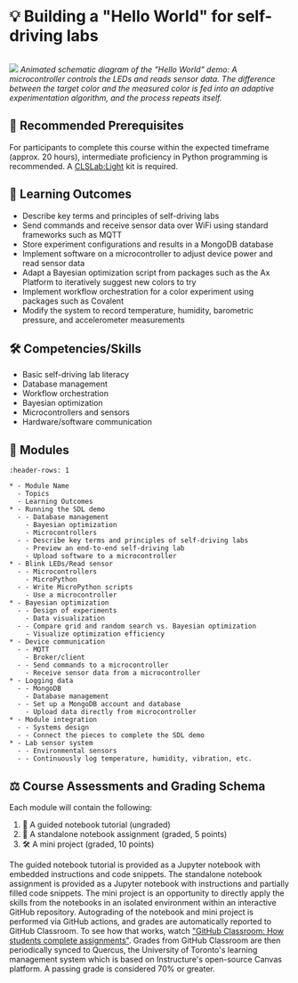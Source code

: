 # 💡 Building a "Hello World" for self-driving labs

```{include} description.md
```

<!-- ```{raw} html
:file: clslab-light-slideshow.html
``` -->

![](./images/clslab-light.gif)
*Animated schematic diagram of the "Hello World" demo: A microcontroller controls the LEDs and reads sensor data. The difference between the target color and the measured color is fed into an adaptive experimentation algorithm, and the process repeats itself.*


## 🔑 Recommended Prerequisites <!-- alternative: ✅ -->

For participants to complete this course within the expected timeframe (approx. 20 hours), intermediate proficiency in Python programming is recommended. A [CLSLab:Light](https://doi.org/10.1016/j.xpro.2023.102329) kit is required.

## 🎯 Learning Outcomes

- Describe key terms and principles of self-driving labs
- Send commands and receive sensor data over WiFi using standard frameworks such as MQTT
- Store experiment configurations and results in a MongoDB database
- Implement software on a microcontroller to adjust device power and read sensor data
- Adapt a Bayesian optimization script from packages such as the Ax Platform to iteratively suggest new colors to try <!-- Bayes opt YouTube video here, in data science, or in both? EDIT: data science -->
- Implement workflow orchestration for a color experiment using packages such as Covalent
- Modify the system to record temperature, humidity, barometric pressure, and accelerometer measurements

## 🛠️ Competencies/Skills
- Basic self-driving lab literacy
- Database management
- Workflow orchestration
- Bayesian optimization
- Microcontrollers and sensors
- Hardware/software communication

## 🧩 Modules

```{list-table}
:header-rows: 1

* - Module Name
  - Topics
  - Learning Outcomes
* - Running the SDL demo
  - - Database management
    - Bayesian optimization
    - Microcontrollers
  - - Describe key terms and principles of self-driving labs
    - Preview an end-to-end self-driving lab
    - Upload software to a microcontroller
* - Blink LEDs/Read sensor
  - - Microcontrollers
    - MicroPython
  - - Write MicroPython scripts
    - Use a microcontroller
* - Bayesian optimization
  - - Design of experiments
    - Data visualization
  - - Compare grid and random search vs. Bayesian optimization
    - Visualize optimization efficiency
* - Device communication
  - - MQTT
    - Broker/client
  - - Send commands to a microcontroller
    - Receive sensor data from a microcontroller
* - Logging data
  - - MongoDB
    - Database management
  - - Set up a MongoDB account and database
    - Upload data directly from microcontroller
* - Module integration
  - - Systems design
  - - Connect the pieces to complete the SDL demo
* - Lab sensor system
  - - Environmental sensors
  - - Continuously log temperature, humidity, vibration, etc.
```

<!-- Continuously log temperature, humidity, pressure, light, and accelerometer data -->

## ⚖️ Course Assessments and Grading Schema

Each module will contain the following:

1. 🧭 A guided notebook tutorial (ungraded)
2. 📓 A standalone notebook assignment (graded, 5 points)
3. 🛠️ A mini project (graded, 10 points)

The guided notebook tutorial is provided as a Jupyter notebook with embedded instructions and code snippets. The standalone notebook assignment is provided as a Jupyter notebook with instructions and partially filled code snippets. The mini project is an opportunity to directly apply the skills from the notebooks in an isolated environment within an interactive GitHub repository. Autograding of the notebook and mini project is performed via GitHub actions, and grades are automatically reported to GitHub Classroom. To see how that works, watch ["GitHub Classroom: How students complete assignments"](https://www.youtube.com/watch?v=ObaFRGp_Eko). Grades from GitHub Classroom are then periodically synced to Quercus, the University of Toronto's learning management system which is based on Instructure's open-source Canvas platform. A passing grade is considered 70% or greater.
